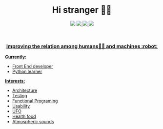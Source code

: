 <h1 align="center">Hi stranger 🙋‍♂️</h1>

<p align="center">
  <a href="https://www.linkedin.com/in/yuritoledo/"><img src="https://img.shields.io/badge/-yuritoledo-blue?style=flat&logo=Linkedin&logoColor=white"></a>
  <a href="https://medium.com/@yuriwtoledo/"><img src="https://img.shields.io/badge/-@yuriwtoledo-03a57a?style=flat&labelColor=03a57a&logo=Medium"</a>
  <a href="mailto:yuriwtoledo@gmail.com"><img src="https://img.shields.io/badge/-yuriwtoledo@gmail.com-c14438?style=flat&logo=Gmail&logoColor=white"</a>
  <a href="https://t.me/yuritoledo"><img src="https://img.shields.io/badge/-@yuritoledo-1ca0f1?style=flat&labelColor=1ca0f1&logo=telegram&logoColor=white&link=https://t.me/yuritoledo"</a>
</p>
<br />
    
<h3 align="center">Improving the relation among humans👨‍🚀 and machines :robot:</h3>

**Currently:**
- Front End developer
- Python learner

**Interests:**
- Architecture
- Testing
- Functional Programing
- Usability
- UFO
- Health food
- Atmospheric sounds
 

